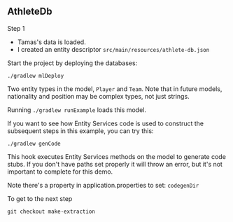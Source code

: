 AthleteDb
---------

Step 1

* Tamas's data is loaded.
* I created an entity descriptor `src/main/resources/athlete-db.json`

Start the project by deploying the databases:

`./gradlew mlDeploy`


Two entity types in the model, `Player` and `Team`.  Note that in future models,
nationality and position may be complex types, not just strings.

Running `./gradlew runExample` loads this model.


If you want to see how Entity Services code is used to construct the
subsequent steps in this example, you can try this:

`./gradlew genCode`

This hook executes Entity Services methods on the model
to generate code stubs.  If you don't have paths set properly it will
throw an error, but it's not important to complete for this demo.

Note there's a property in application.properties to set: `codegenDir`

To get to the next step

`git checkout make-extraction`
